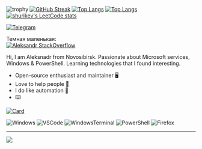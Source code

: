<!--
### Hi there 👋
[![Typing SVG](https://readme-typing-svg.herokuapp.com?color=%2336BCF7&lines=Fullstack+developer:+Csharp+and+React!!!)](https://git.io/typing-svg)

<p align='center'>
  <img src='https://user-images.githubusercontent.com/5713670/87202985-820dcb80-c2b6-11ea-9f56-7ec461c497c3.gif' width='200'>
</p>
<p align="center"> 
  Visitor count<br>
  <img src="https://profile-counter.glitch.me/shurikev/count.svg" />
</p>
<p align="center">
  <img src="https://github-readme-stats.vercel.app/api?username=shurikev&count_private=true&show_icons=true&theme=buefy" />
</p>

<p align="center">
  <img src="https://github-readme-stats.vercel.app/api/top-langs/?username=shurikev&layout=compact&theme=buefy" />
</p>

[![shurikev's GitHub Stats](https://github-readme-stats.vercel.app/api?username=shurikev&count_private=true&show_icons=true&theme=buefy)](https://github.com/shurikev)
[![shurikev's wakatime stats](https://github-readme-stats.vercel.app/api/wakatime?username=shurikev&layout=compact&theme=buefy)](https://github.com/shurikev)
[![Top Langs](https://github-readme-stats.vercel.app/api/top-langs/?username=shurikev&layout=compact&theme=buefy)](https://github.com/shurikev)
-->

![trophy](https://github-profile-trophy.vercel.app/?username=shurikev&theme=darkhub&no-bg=true&no-frame=true&rank=SECRET,SSS,SS,S,AAA,AA,A,B,C&row=2&column=4)
[![GitHub Streak](https://github-readme-streak-stats.herokuapp.com/?user=shurikev)](https://git.io/streak-stats)
[![Top Langs](https://github-readme-stats.vercel.app/api/top-langs/?username=shurikev&layout=compact)](https://github.com/shurikev/github-readme-stats)
[![Top Langs](https://github-readme-stats.vercel.app/api/top-langs/?username=shurikev)](https://github.com/shurikev/github-readme-stats)
[![shurikev's LeetCode stats](https://leetcode-stats-six.vercel.app/api?username=shurikev&theme=dark)](https://github.com/shurikev/leetcode-stats)

[![Telegram](https://img.shields.io/badge/Telegram-blue?style=flat-square&logo=Telegram)](https://t.me/shurikev)

Темная маленькая:   
[![Aleksandr StackOverflow](https://github-readme-stackoverflow.vercel.app/?userID=928247&theme=dark)](https://stackoverflow.com/users/928247/shurikev)

Hi, I am Aleksnadr from Novosibirsk. Passionate about Microsoft services, Windows & PowerShell. Learning technologies that I found interesting.

* Open-source enthusiast and maintainer :desktop_computer:
* Love to help people :electric_plug:
* I do like automation 🤖
* :keyboard: 

[![Card](https://github-readme-stats.vercel.app/api/pin?username=shurikev&repo=CrystalQuartz&show_owner=true&locale=en&bg_color=22272E&text_color=9F9F9F&title_color=9F9F9F&icon_color=9F9F9F)](https://github.com/shurikev/CrystalQuartz)

![Windows](https://img.shields.io/badge/Windows%2011-0078D6.svg?&style=for-the-badge&logo=windows&logoColor=white)
![VSCode](https://img.shields.io/badge/visual%20studio%20code-007ACC.svg?&style=for-the-badge&logo=visual-studio-code&logoColor=white)
![WindowsTerminal](https://img.shields.io/badge/Windows%20Terminal-4D4D4D.svg?&style=for-the-badge&logo=windows-terminal&logoColor=white)
![PowerShell](https://img.shields.io/badge/PowerShell-5391FE.svg?&style=for-the-badge&logo=powershell&logoColor=white)
![Firefox](https://img.shields.io/badge/Firefox-FF7139.svg?&style=for-the-badge&logo=firefox&logoColor=white)

***

<p align="left"> <img src="https://github-readme-stats.vercel.app/api?username=shurikev&count_private=false&show_icons=true&bg_color=22272E&text_color=9F9F9F&locale=en"/>
  
<!-- 
![header](https://capsule-render.vercel.app/api?type=waving&color=gradient&height=256&section=header&text=Hello%20World!&fontSize=75&animation=fadeIn&fontAlignY=38&desc=Welcome%20to%20my%20GitHub%20profile!%20Put%20stars,%20fork%20and%20contribute!&descAlignY=51&descAlign=62)

[<img align="left" width="400" alt="if you see this, it means my metrics are not working" src="https://github.com/shurikev/shurikev/blob/main/github-metrics.svg">](https://github.com/shurikev/shurikev)

![soft](https://capsule-render.vercel.app/api?type=soft&color=gradient&text=Come%20again!&fontSize=40&animation=twinkling)
-->
  
<!--
**ShurikEv/ShurikEv** is a ✨ _special_ ✨ repository because its `README.md` (this file) appears on your GitHub profile.

Here are some ideas to get you started:

- 🔭 I’m currently working on ...
- 🌱 I’m currently learning ...
- 👯 I’m looking to collaborate on ...
- 🤔 I’m looking for help with ...
- 💬 Ask me about ...
- 📫 How to reach me: ...
- 😄 Pronouns: ...
- ⚡ Fun fact: ...
-->
